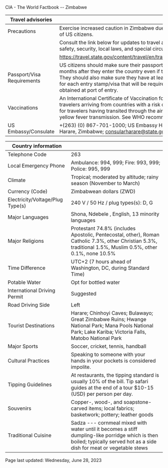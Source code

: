 CIA - The World Factbook -- Zimbabwe

| Travel advisories | |
| --- | --- |
| Precautions | Exercise increased caution in Zimbabwe due to crime and official harassment of US citizens. |
| | Consult the link below for updates to travel advisories and statements on safety, security, local laws, and special circumstances in this country. |
| | <https://travel.state.gov/content/travel/en/traveladvisories/traveladvisories.html> |
| Passport/Visa Requirements | US citizens should make sure their passport will not expire for at least 6 months after they enter the country even if they do not intend to stay that long. They should also make sure they have at least 2 blank pages in their passport for each entry stamp/visa that will be required. A visa is required, to be obtained at port of entry. |
| Vaccinations | An International Certificate of Vaccination for yellow fever is required for travelers arriving from countries with a risk of yellow fever transmission and for travelers having transited through the airport of a country with risk of yellow fever transmission. See WHO recommendations.  <http://www.who.int/> |
| US Embassy/Consulate | +(263) (0) 867-701-1000; US Embassy Harare, 2 Lorraine Drive, Bluffhill, Harare, Zimbabwe; consularharare@state.gov; https://zw.usembassy.gov/ |

| Country information |  |
| --- | --- |
| Telephone Code | 263 |
| Local Emergency Phone | Ambulance: 994, 999; Fire: 993, 999; Police: 995, 999 |
| Climate | Tropical; moderated by altitude; rainy season (November to March) |
| Currency (Code) | Zimbabwean dollars (ZWD) |
| Electricity/Voltage/Plug Type(s) | 240 V / 50 Hz / plug types(s): D, G |
| Major Languages | Shona, Ndebele , English, 13 minority languages |
| Major Religions | Protestant 74.8% (includes Apostolic, Pentecostal, other), Roman Catholic 7.3%, other Christian 5.3%, traditional 1.5%, Muslim 0.5%, other 0.1%, none 10.5% |
| Time Difference | UTC+2 (7 hours ahead of Washington, DC, during Standard Time) |
| Potable Water | Opt for bottled water |
| International Driving Permit | Suggested |
| Road Driving Side | Left |
| Tourist Destinations | Harare; Chinhoyi Caves; Bulawayo; Great Zimbabwe Ruins; Hwange National Park; Mana Pools National Park; Lake Kariba; Victoria Falls, Matobo National Park |
| Major Sports | Soccer, cricket, tennis, handball |
| Cultural Practices | Speaking to someone with your hands in your pockets is considered impolite. |
| Tipping Guidelines | At restaurants, the tipping standard is usually 10% of the bill. Tip safari guides at the end of a tour $10-15 (USD) per person per day. |
| Souvenirs | Copper-, wood-, and soapstone-carved items; local fabrics; basketwork; pottery; leather goods |
| Traditional Cuisine | Sadza --- cornmeal mixed with water until it becomes a stiff dumpling-like porridge which is then boiled; typically served hot as a side dish for meat or vegetable stews |

Page last updated: Wednesday, June 28, 2023
